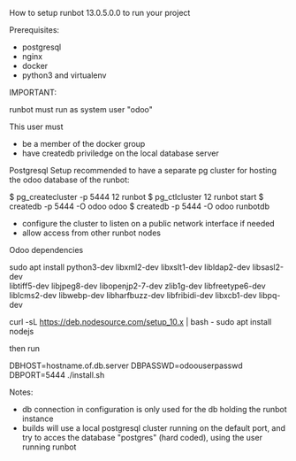 How to setup runbot 13.0.5.0.0 to run your project

Prerequisites:

* postgresql
* nginx
* docker
* python3 and virtualenv

IMPORTANT:

runbot must run as system user "odoo"

This user must
* be a member of the docker group
* have createdb priviledge on the local database server

Postgresql Setup
recommended to have a separate pg cluster for hosting the odoo database of the runbot:

$ pg_createcluster -p 5444 12 runbot
$ pg_ctlcluster 12 runbot start
$ createdb -p 5444 -O odoo odoo
$ createdb -p 5444 -O odoo runbotdb

* configure the cluster to listen on a public network interface if needed
* allow access from other runbot nodes

Odoo dependencies

sudo apt install python3-dev libxml2-dev libxslt1-dev libldap2-dev libsasl2-dev \
    libtiff5-dev libjpeg8-dev libopenjp2-7-dev zlib1g-dev libfreetype6-dev \
    liblcms2-dev libwebp-dev libharfbuzz-dev libfribidi-dev libxcb1-dev libpq-dev

curl -sL https://deb.nodesource.com/setup_10.x | bash -
sudo apt install nodejs

then run

DBHOST=hostname.of.db.server DBPASSWD=odoouserpasswd DBPORT=5444  ./install.sh


Notes:

* db connection in configuration is only used for the db holding the runbot instance
* builds will use a local postgresql cluster running on the default port, and try to acces the database "postgres" (hard coded), using the user running runbot
